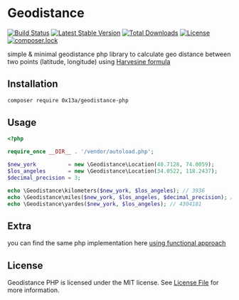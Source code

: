 # Geodistance

[![Build Status](https://travis-ci.org/0x13a/geodistance-php.svg?branch=master)](https://travis-ci.org/0x13a/geodistance-php)
[![Latest Stable Version](https://poser.pugx.org/0x13a/geodistance-php/v/stable)](https://packagist.org/packages/0x13a/geodistance-php)
[![Total Downloads](https://poser.pugx.org/0x13a/geodistance-php/downloads)](https://packagist.org/packages/0x13a/geodistance-php)
[![License](https://poser.pugx.org/0x13a/geodistance-php/license)](https://packagist.org/packages/0x13a/geodistance-php)
[![composer.lock](https://poser.pugx.org/0x13a/geodistance-php/composerlock)](https://packagist.org/packages/0x13a/geodistance-php)

simple & minimal geodistance php library to calculate geo distance between two points (latitude, longitude) using [Harvesine formula](https://www.wikiwand.com/en/Haversine_formula)

## Installation

``` bash
composer require 0x13a/geodistance-php
```

## Usage

```php
<?php

require_once __DIR__ . '/vendor/autoload.php';

$new_york          = new \Geodistance\Location(40.7128, 74.0059);
$los_angeles       = new \Geodistance\Location(34.0522, 118.2437);
$decimal_precision = 3;

echo \Geodistance\kilometers($new_york, $los_angeles); // 3936
echo \Geodistance\miles($new_york, $los_angeles, $decimal_precision); // 2445.564
echo \Geodistance\yardes($new_york, $los_angeles); // 4304181

```

## Extra

you can find the same php implementation here [using functional approach](https://gist.github.com/0x13a/4a6578ea87524faf9b2b0ed69501e36b)

## License

Geodistance PHP is licensed under the MIT license. See [License File](LICENSE) for more information.
